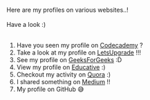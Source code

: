 <br>
Here are my profiles on various websites..! <br><br>
Have a look :) <br><br>

1. Have you seen my profile on [Codecademy](https://www.codecademy.com/profiles/prabhukalyan) ?
2. Take a look at my profile on [LetsUpgrade](https://community.letsupgrade.in/user/prabhukalyan) !!!
3. See my profile on [GeeksForGeeks](https://auth.geeksforgeeks.org/user/prabhukalyan30/profile) :D
4. View my profile on [Educative](https://www.educative.io/profile/view/5638466612756480) :)
5. Checkout my activity on [Quora](https://www.quora.com/profile/Prabhu-Kalyan-8) :)
6. I shared something on [Medium](https://medium.com/@prabhukalyan) !!
7. My profile on GitHub :sweat_smile:
